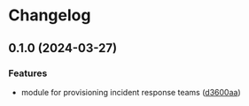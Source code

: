 # Changelog

## 0.1.0 (2024-03-27)


### Features

* module for provisioning incident response teams ([d3600aa](https://github.com/entur/terraform-incident-response-team/commit/d3600aa821b6e421c6429aeba9ac888409433ef7))

